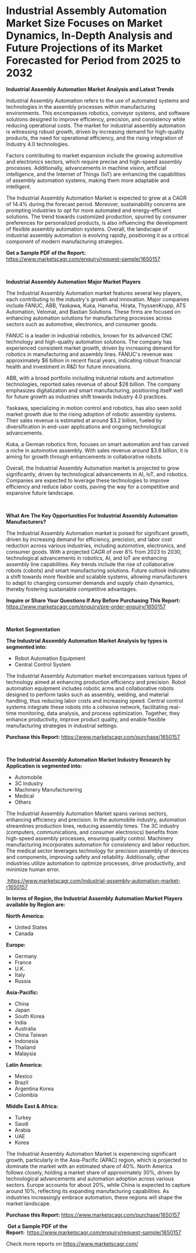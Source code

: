 <p><h1>Industrial Assembly Automation Market Size Focuses on Market Dynamics, In-Depth Analysis and Future Projections of its Market Forecasted for Period from 2025 to 2032</h1></p><p><strong>Industrial Assembly Automation Market Analysis and Latest Trends</strong></p>
<p><p>Industrial Assembly Automation refers to the use of automated systems and technologies in the assembly processes within manufacturing environments. This encompasses robotics, conveyor systems, and software solutions designed to improve efficiency, precision, and consistency while reducing operational costs. The market for industrial assembly automation is witnessing robust growth, driven by increasing demand for high-quality products, the need for operational efficiency, and the rising integration of Industry 4.0 technologies.</p><p>Factors contributing to market expansion include the growing automotive and electronics sectors, which require precise and high-speed assembly processes. Additionally, advancements in machine vision, artificial intelligence, and the Internet of Things (IoT) are enhancing the capabilities of assembly automation systems, making them more adaptable and intelligent.</p><p>The Industrial Assembly Automation Market is expected to grow at a CAGR of 14.4% during the forecast period. Moreover, sustainability concerns are prompting industries to opt for more automated and energy-efficient solutions. The trend towards customized production, spurred by consumer preferences for personalized products, is also influencing the development of flexible assembly automation systems. Overall, the landscape of industrial assembly automation is evolving rapidly, positioning it as a critical component of modern manufacturing strategies.</p></p>
<p><strong>Get a Sample PDF of the Report:&nbsp;</strong> <a href="https://www.marketscagr.com/enquiry/request-sample/1650157?utm_campaign=3098&utm_medium=2&utm_source=Github&utm_content=ia&utm_term=08042025&utm_id=industrial-assembly-automation">https://www.marketscagr.com/enquiry/request-sample/1650157</a></p>
<p>&nbsp;</p>
<p><strong>Industrial Assembly Automation Major Market Players</strong></p>
<p><p>The Industrial Assembly Automation market features several key players, each contributing to the industry's growth and innovation. Major companies include FANUC, ABB, Yaskawa, Kuka, Hanwha, Hirata, ThyssenKrupp, ATS Automation, Velomat, and Bastian Solutions. These firms are focused on enhancing automation solutions for manufacturing processes across sectors such as automotive, electronics, and consumer goods.</p><p>FANUC is a leader in industrial robotics, known for its advanced CNC technology and high-quality automation solutions. The company has experienced consistent market growth, driven by increasing demand for robotics in manufacturing and assembly lines. FANUC's revenue was approximately $6 billion in recent fiscal years, indicating robust financial health and investment in R&D for future innovations.</p><p>ABB, with a broad portfolio including industrial robots and automation technologies, reported sales revenue of about $28 billion. The company emphasizes digitalization and smart manufacturing, positioning itself well for future growth as industries shift towards Industry 4.0 practices.</p><p>Yaskawa, specializing in motion control and robotics, has also seen solid market growth due to the rising adoption of robotic assembly systems. Their sales revenue is estimated at around $3.2 billion, fueled by diversification in end-user applications and ongoing technological advancements.</p><p>Kuka, a German robotics firm, focuses on smart automation and has carved a niche in automotive assembly. With sales revenue around $3.8 billion, it is aiming for growth through enhancements in collaborative robots.</p><p>Overall, the Industrial Assembly Automation market is projected to grow significantly, driven by technological advancements in AI, IoT, and robotics. Companies are expected to leverage these technologies to improve efficiency and reduce labor costs, paving the way for a competitive and expansive future landscape.</p></p>
<p>&nbsp;</p>
<p><strong>What Are The Key Opportunities For Industrial Assembly Automation Manufacturers?</strong></p>
<p><p>The Industrial Assembly Automation market is poised for significant growth, driven by increasing demand for efficiency, precision, and labor cost reduction across various industries, including automotive, electronics, and consumer goods. With a projected CAGR of over 8% from 2023 to 2030, technological advancements in robotics, AI, and IoT are enhancing assembly line capabilities. Key trends include the rise of collaborative robots (cobots) and smart manufacturing solutions. Future outlook indicates a shift towards more flexible and scalable systems, allowing manufacturers to adapt to changing consumer demands and supply chain dynamics, thereby fostering sustainable competitive advantages.</p></p>
<p><strong>Inquire or Share Your Questions If Any Before Purchasing This Report:</strong> <a href="https://www.marketscagr.com/enquiry/pre-order-enquiry/1650157?utm_campaign=3098&utm_medium=2&utm_source=Github&utm_content=ia&utm_term=08042025&utm_id=industrial-assembly-automation">https://www.marketscagr.com/enquiry/pre-order-enquiry/1650157</a></p>
<p>&nbsp;</p>
<p><strong>Market Segmentation</strong></p>
<p><strong>The Industrial Assembly Automation Market Analysis by types is segmented into:</strong></p>
<p><ul><li>Robot Automation Equipment</li><li>Central Control System</li></ul></p>
<p><p>The Industrial Assembly Automation market encompasses various types of technology aimed at enhancing production efficiency and precision. Robot automation equipment includes robotic arms and collaborative robots designed to perform tasks such as assembly, welding, and material handling, thus reducing labor costs and increasing speed. Central control systems integrate these robots into a cohesive network, facilitating real-time monitoring, data analysis, and process optimization. Together, they enhance productivity, improve product quality, and enable flexible manufacturing strategies in industrial settings.</p></p>
<p><strong>Purchase this Report:&nbsp;</strong><a href="https://www.marketscagr.com/purchase/1650157?utm_campaign=3098&utm_medium=2&utm_source=Github&utm_content=ia&utm_term=08042025&utm_id=industrial-assembly-automation">https://www.marketscagr.com/purchase/1650157</a></p>
<p>&nbsp;</p>
<p><strong>The Industrial Assembly Automation Market Industry Research by Application is segmented into:</strong></p>
<p><ul><li>Automobile</li><li>3C Industry</li><li>Machinery Manufacturering</li><li>Medical</li><li>Others</li></ul></p>
<p><p>The Industrial Assembly Automation Market spans various sectors, enhancing efficiency and precision. In the automobile industry, automation streamlines production lines, reducing assembly times. The 3C industry (computers, communications, and consumer electronics) benefits from high-speed assembly processes, ensuring quality control. Machinery manufacturing incorporates automation for consistency and labor reduction. The medical sector leverages technology for precision assembly of devices and components, improving safety and reliability. Additionally, other industries utilize automation to optimize processes, drive productivity, and minimize human error.</p></p>
<p><a href="https://www.marketscagr.com/industrial-assembly-automation-market-r1650157?utm_campaign=3098&utm_medium=2&utm_source=Github&utm_content=ia&utm_term=08042025&utm_id=industrial-assembly-automation">&nbsp;https://www.marketscagr.com/industrial-assembly-automation-market-r1650157</a></p>
<p><strong>In terms of Region, the Industrial Assembly Automation Market Players available by Region are:</strong></p>
<p>
    <p> <strong> North America: </strong>
        <ul>
            <li>United States</li>
            <li>Canada</li>
        </ul>
        </p> 
    <p> <strong> Europe: </strong>
        <ul>
            <li>Germany</li>
            <li>France</li>
            <li>U.K.</li>
            <li>Italy</li>
            <li>Russia</li>
        </ul>
        </p> 
    <p> <strong> Asia-Pacific: </strong>
        <ul>
            <li>China</li>
            <li>Japan</li>
            <li>South Korea</li>
            <li>India</li>
            <li>Australia</li>
            <li>China Taiwan</li>
            <li>Indonesia</li>
            <li>Thailand</li>
            <li>Malaysia</li>
        </ul>
        </p> 
    <p> <strong> Latin America: </strong>
        <ul>
            <li>Mexico</li>
            <li>Brazil</li>
            <li>Argentina Korea</li>
            <li>Colombia</li>
        </ul>
        </p> 
    <p> <strong> Middle East & Africa: </strong>
        <ul>
            <li>Turkey</li>
            <li>Saudi</li>
            <li>Arabia</li>
            <li>UAE</li>
            <li>Korea</li>
        </ul>
    </p>
    </p>
<p><p>The Industrial Assembly Automation Market is experiencing significant growth, particularly in the Asia-Pacific (APAC) region, which is projected to dominate the market with an estimated share of 40%. North America follows closely, holding a market share of approximately 30%, driven by technological advancements and automation adoption across various sectors. Europe accounts for about 20%, while China is expected to capture around 10%, reflecting its expanding manufacturing capabilities. As industries increasingly embrace automation, these regions will shape the market landscape.</p></p>
<p><strong>Purchase this Report: </strong><a href="https://www.marketscagr.com/purchase/1650157?utm_campaign=3098&utm_medium=2&utm_source=Github&utm_content=ia&utm_term=08042025&utm_id=industrial-assembly-automation">https://www.marketscagr.com/purchase/1650157</a></p>
<p>&nbsp;<strong>Get a Sample PDF of the Report:&nbsp;&nbsp;</strong><a href="https://www.marketscagr.com/enquiry/request-sample/1650157?utm_campaign=3098&utm_medium=2&utm_source=Github&utm_content=ia&utm_term=08042025&utm_id=industrial-assembly-automation">https://www.marketscagr.com/enquiry/request-sample/1650157</a></p>
<p><strong></strong></p>
<p>Check more reports on <a href="https://www.marketscagr.com/?utm_campaign=3098&utm_medium=2&utm_source=Github&utm_content=ia&utm_term=08042025&utm_id=industrial-assembly-automation">https://www.marketscagr.com/</a></p>
